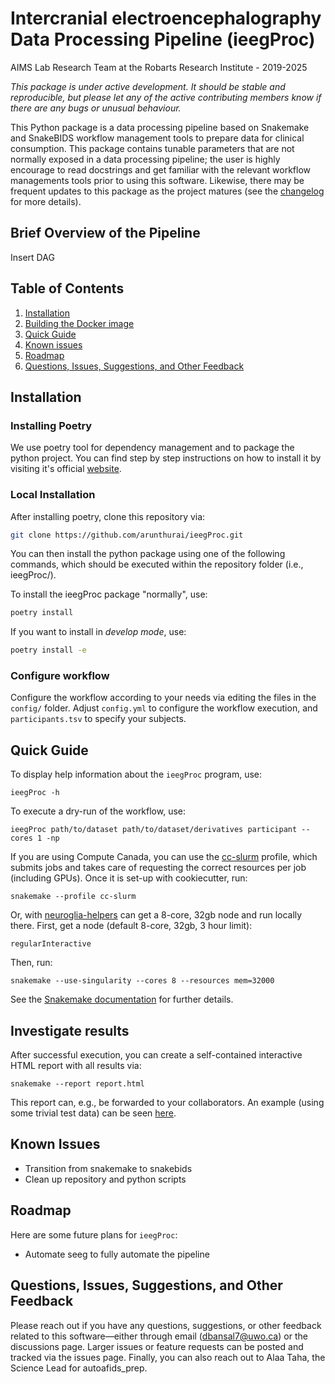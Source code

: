 # Intercranial electroencephalography Data Processing Pipeline (ieegProc)
AIMS Lab Research Team at the Robarts Research Institute - 2019-2025


*This package is under active development. It should be stable and reproducible, but please let any of the active contributing members know if there are any bugs or unusual behaviour.*

This Python package is a data processing pipeline based on Snakemake and SnakeBIDS workflow management tools to prepare data for clinical consumption. This package contains tunable parameters that are not normally exposed in a data processing pipeline; the user is highly encourage to read docstrings and get familiar with the relevant workflow managements tools prior to using this software. Likewise, there may be frequent updates to this package as the project matures (see the [changelog](CHANGELOG.md) for more details).

## Brief Overview of the Pipeline
Insert DAG

## Table of Contents
1. [Installation](#installation)
2. [Building the Docker image](docker/README.md)
3. [Quick Guide](#quick-guide) 
4. [Known issues](#known-issues)
5. [Roadmap](#roadmap)
6. [Questions, Issues, Suggestions, and Other Feedback](#questions--issues)

## Installation

### Installing Poetry
We use poetry tool for dependency management and to package the python project. You can find step by step instructions on how to install it by visiting it's official [website](https://python-poetry.org/docs/).

### Local Installation

After installing poetry, clone this repository via:

```bash
git clone https://github.com/arunthurai/ieegProc.git
```

You can then install the python package using one of the following commands, which should be executed within the repository folder (i.e., ieegProc/).

To install the ieegProc package "normally", use:

```bash
poetry install
```
If you want to install in _develop mode_, use:

```bash
poetry install -e
```

### Configure workflow

Configure the workflow according to your needs via editing the files in the `config/` folder. Adjust `config.yml` to configure the workflow execution, and `participants.tsv` to specify your subjects.

## Quick Guide
To display help information about the `ieegProc` program, use:

```
ieegProc -h
```

To execute a dry-run of the workflow, use:

```
ieegProc path/to/dataset path/to/dataset/derivatives participant --cores 1 -np
```

If you are using Compute Canada, you can use the [cc-slurm](https://github.com/khanlab/cc-slurm) profile, which submits jobs and takes care of requesting the correct resources per job (including GPUs). Once it is set-up with cookiecutter, run:

    snakemake --profile cc-slurm

Or, with [neuroglia-helpers](https://github.com/khanlab/neuroglia-helpers) can get a 8-core, 32gb node and run locally there. First, get a node (default 8-core, 32gb, 3 hour limit):

    regularInteractive 
    
Then, run:

    snakemake --use-singularity --cores 8 --resources mem=32000 


See the [Snakemake documentation](https://snakemake.readthedocs.io/en/stable/executable.html) for further details.

## Investigate results

After successful execution, you can create a self-contained interactive HTML report with all results via:

    snakemake --report report.html

This report can, e.g., be forwarded to your collaborators.
An example (using some trivial test data) can be seen [here](https://cdn.rawgit.com/snakemake-workflows/rna-seq-kallisto-sleuth/master/.test/report.html).

## Known Issues
- Transition from snakemake to snakebids
- Clean up repository and python scripts

## Roadmap
Here are some future plans for `ieegProc`:
- Automate seeg to fully automate the pipeline

## Questions, Issues, Suggestions, and Other Feedback
Please reach out if you have any questions, suggestions, or other feedback related to this software—either through email (dbansal7@uwo.ca) or the discussions page. Larger issues or feature requests can be posted and tracked via the issues page. Finally, you can also reach out to Alaa Taha, the Science Lead for autoafids_prep.
